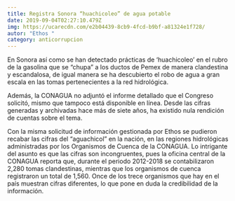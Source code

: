 ```yaml
---
title: Registra Sonora “huachicoleo” de agua potable
date: 2019-09-04T02:27:10.479Z
img: https://ucarecdn.com/e2b04439-8cb9-4fcd-b9bf-a81324e1f728/
autor: "Ethos "
category: anticorrupcion
---
```

En Sonora así como se han detectado prácticas de ‘huachicoleo’ en el rubro de la gasolina que se “chupa” a los ductos de Pemex de manera clandestina y escandalosa, de igual manera se ha descubierto el robo de agua a gran escala en las tomas pertenecientes a la red hidrológica.

Además, la CONAGUA no adjuntó el informe detallado que el Congreso solicitó, mismo que tampoco está disponible en línea. Desde las cifras generadas y archivadas hace más de siete años, ha existido nula rendición de cuentas sobre el tema.

Con la misma solicitud de información gestionada por Ethos se pudieron recabar las cifras del “aguachicol” en la nación, en las regiones hidrológicas administradas por los Organismos de Cuenca de la CONAGUA. Lo intrigante del asunto es que las cifras son incongruentes, pues la oficina central de la CONAGUA reporta que, durante el periodo 2012-2018 se contabilizaron 2,280 tomas clandestinas, mientras que los organismos de cuenca registraron un total de 1,560. Once de los trece organismos que hay en el país muestran cifras diferentes, lo que pone en duda la credibilidad de la información.